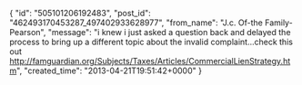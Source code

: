  {
   "id": "505101206192483",
   "post_id": "462493170453287_497402933628977",
   "from_name": "J.c. Of-the Family-Pearson",
   "message": "i knew i just asked a question back and delayed the process to bring up a different topic about the invalid complaint...check this out http://famguardian.org/Subjects/Taxes/Articles/CommercialLienStrategy.htm",
   "created_time": "2013-04-21T19:51:42+0000"
 }

